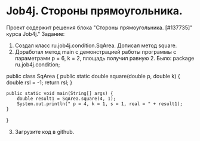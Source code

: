 # Job4j. Стороны прямоугольника.
Проект содержит решения блока "Стороны прямоугольника. [#137735]" курса Job4j."
Задание:
1. Создал класс ru.job4j.condition.SqArea. Дописал метод square.
2. Доработал метод main с демонстрацией работы программы с параметрами p = 6, k = 2, площадь получил равную 2.
Было:
package ru.job4j.condition;

public class SqArea {
    public static double square(double p, double k) {
        double rsl = -1;
        return rsl;
    }

    public static void main(String[] args) {
        double result1 = SqArea.square(4, 1);
        System.out.println(" p = 4, k = 1, s = 1, real = " + result1);
    }
}

3. Загрузите код в github. 